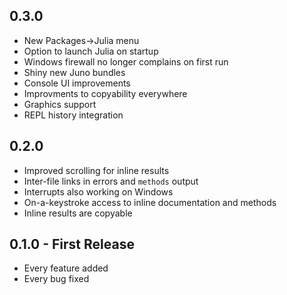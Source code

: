 ## 0.3.0
* New Packages->Julia menu
* Option to launch Julia on startup
* Windows firewall no longer complains on first run
* Shiny new Juno bundles
* Console UI improvements
* Improvments to copyability everywhere
* Graphics support
* REPL history integration

## 0.2.0
* Improved scrolling for inline results
* Inter-file links in errors and `methods` output
* Interrupts also working on Windows
* On-a-keystroke access to inline documentation and methods
* Inline results are copyable

## 0.1.0 - First Release
* Every feature added
* Every bug fixed
